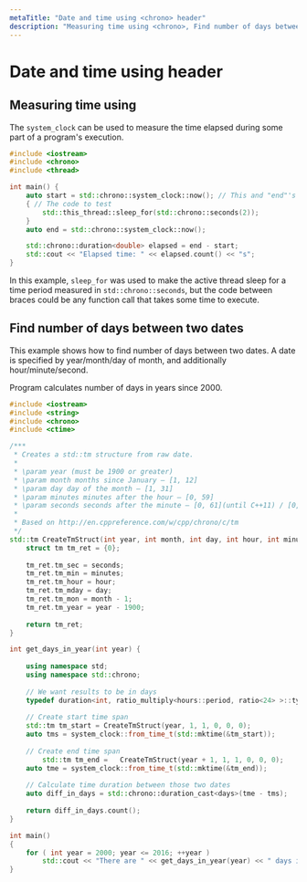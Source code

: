 ```yaml
---
metaTitle: "Date and time using <chrono> header"
description: "Measuring time using <chrono>, Find number of days between two dates"
---
```


# Date and time using <chrono> header



## Measuring time using <chrono>


The `system_clock` can be used to measure the time elapsed during some part of a program's execution.

```cpp
#include <iostream>
#include <chrono>
#include <thread>

int main() {
    auto start = std::chrono::system_clock::now(); // This and "end"'s type is std::chrono::time_point
    { // The code to test
        std::this_thread::sleep_for(std::chrono::seconds(2));
    }
    auto end = std::chrono::system_clock::now();

    std::chrono::duration<double> elapsed = end - start;
    std::cout << "Elapsed time: " << elapsed.count() << "s";
}

```

In this example, `sleep_for` was used to make the active thread sleep for a time period measured in `std::chrono::seconds`, but the code between braces could be any function call that takes some time to execute.



## Find number of days between two dates


This example shows how to find number of days between two dates. A date is specified by year/month/day of month, and additionally hour/minute/second.

Program calculates number of days in years since 2000.

```cpp
#include <iostream>
#include <string>
#include <chrono>
#include <ctime>

/***
 * Creates a std::tm structure from raw date.
 * 
 * \param year (must be 1900 or greater)
 * \param month months since January – [1, 12] 
 * \param day day of the month – [1, 31] 
 * \param minutes minutes after the hour – [0, 59] 
 * \param seconds seconds after the minute – [0, 61](until C++11) / [0, 60] (since C++11)
 * 
 * Based on http://en.cppreference.com/w/cpp/chrono/c/tm
 */
std::tm CreateTmStruct(int year, int month, int day, int hour, int minutes, int seconds) {
    struct tm tm_ret = {0};
 
    tm_ret.tm_sec = seconds;
    tm_ret.tm_min = minutes;
    tm_ret.tm_hour = hour;
    tm_ret.tm_mday = day;
    tm_ret.tm_mon = month - 1;
    tm_ret.tm_year = year - 1900;
    
    return tm_ret;
}

int get_days_in_year(int year) {
    
    using namespace std;
    using namespace std::chrono;
    
    // We want results to be in days
    typedef duration<int, ratio_multiply<hours::period, ratio<24> >::type> days;    
    
    // Create start time span    
    std::tm tm_start = CreateTmStruct(year, 1, 1, 0, 0, 0);
    auto tms = system_clock::from_time_t(std::mktime(&tm_start));
    
    // Create end time span
        std::tm tm_end =   CreateTmStruct(year + 1, 1, 1, 0, 0, 0);
    auto tme = system_clock::from_time_t(std::mktime(&tm_end));
    
    // Calculate time duration between those two dates
    auto diff_in_days = std::chrono::duration_cast<days>(tme - tms);
    
    return diff_in_days.count();
}

int main()
{
    for ( int year = 2000; year <= 2016; ++year ) 
        std::cout << "There are " << get_days_in_year(year) << " days in " << year << "\n";
}

```


